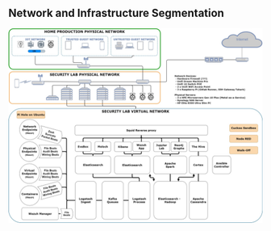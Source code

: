 ## Network and Infrastructure Segmentation
![Omnissiah Solution Design](images/omnissiah-solution-design.jpg)
